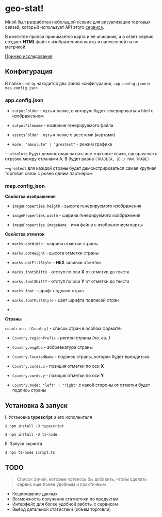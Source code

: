 
  

# geo-stat!

  
  

Мной был разработан небольшой сервис для визуализации торговых связей, который использует API этого [сервиса](https://oec.world).

  

В качестве пропса принимается карта и её описания, а в ответ сервис создает **HTML** файл с изображением карты и нанесенной на не метрикой.

  

[Пример исследования](https://docs.google.com/presentation/d/1lFXnC757BKU5GM0RU6lJtbRIPMnrC0HbPXqCMLfLjEw/edit?usp=sharing)

  

## Конфигурация

В папке `config` находится два файла конфигурации, `app.config.json` и `map.config.json`

  

### app.config.json

  

-  `outputFolder` - путь к папке, в которую будет генерироваться html с изображением

-  `outputFilename` - название генерируемого файла

-  `assetsFolder` - путь к папке с ассетами (картами)

-  `mode: "absolute" | "greatest"` - режим графика

-- `absolute` будут демонстрироваться все торговые связи, прозрачность отрезка между странами A, B будет равна `(TRADE(A, B) / MAX_TRADE)`

--`greatest` для каждой страны будет демонстрироваться самая крупная торговая связь с ровно одним партнером

  

### map.config.json

  

**Свойства изображения**

-  `imageProperties.heigth` - высота генерируемого изображения

-  `imageProperties.width` - ширина генерируемого изображения

-  `imageProperties.imageName` - имя файла с изображением карты

  

**Свойства отметок**

-  `marks.dotWidth` - ширина отметки страны

-  `marks.dotHeight` - высота отметки страны

-  `marks.dotFillStyle` - **HEX** заливки отметки

-  `marks.fontShiftX` - отступ по оси **X** от отметки до текста

-  `marks.fontShiftY` - отступ по оси **Y** от отметки до текста

-  `marks.font` - шрифт подписи стран

-  `marks.fontFillStyle` - цвет шрифта подписей стран

-

**Страны**

`countries: [Country]` - список стран в особом формате:

-  `Country.regionPrefix` - регион страны *(na, eu..)*

-  `Country.engAbb` - аббревиатура страны

-  `Country.locatedName` - подпись страны, которая будет выводиться

-  `Country.cords.x` - позиция отметки по оси **X**

-  `Country.cords.y` - позиция отметки по оси **Y**

-  `Country.mode: "left" | "right"` с какой стороны от отметки будет подпись страны

  

## Установка & запуск

I. Установка **typescript** и его исполнителя

`$ npm install -D typescript`

`$ npm install -D ts-node`

  

II. Запуск скрипта

`$ npx ts-node script.ts`

  

## TODO

> Список фичей, которые хотелось бы добавить, чтобы сделать сервис еще
> более удобным и практичным 

- Кеширование данных
- Возможность получение статистики по продуктам 
- Интерфейс для более удобной работы с сервисом
- Вывод детальной статистики (объем торговли)